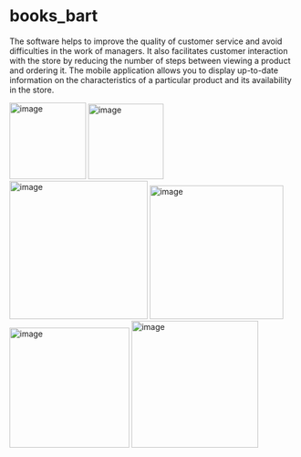 # books_bart

The software helps to improve the quality of customer service and avoid difficulties in the work of managers. It also facilitates customer interaction with the store by reducing the number of steps between viewing a product and ordering it. The mobile application allows you to display up-to-date information on the characteristics of a particular product and its availability in the store.

<img width="134" alt="image" src="https://github.com/Grifon333/books_bart/assets/86651927/72474bee-2046-44b9-ad4e-7a296c8c86a3">
<img width="132" alt="image" src="https://github.com/Grifon333/books_bart/assets/86651927/5065b3df-d105-4744-bdd7-b16c974437a2">
<img width="242" alt="image" src="https://github.com/Grifon333/books_bart/assets/86651927/8fc3c4a6-1bd8-4d5c-b2e6-3e0f89420085">
<img width="234" alt="image" src="https://github.com/Grifon333/books_bart/assets/86651927/44bfc9f5-fe35-4354-ac3b-f0e7b59e9249">
<img width="210" alt="image" src="https://github.com/Grifon333/books_bart/assets/86651927/00de7a56-0243-41a7-ae47-a3bfefe4cbb0">
<img width="222" alt="image" src="https://github.com/Grifon333/books_bart/assets/86651927/b54478c6-937a-4aee-9bb3-7cc04b873759">
